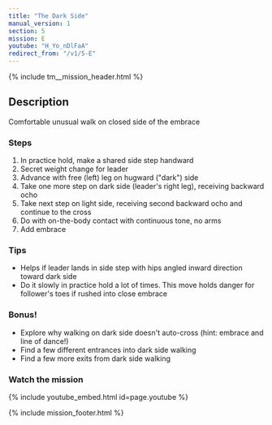 ```yaml
---
title: "The Dark Side"
manual_version: 1
section: 5
mission: E
youtube: "H_Yo_nDlFaA"
redirect_from: "/v1/5-E"
---
```


{% include tm__mission_header.html %}

## Description

Comfortable unusual walk on closed side of the embrace

### Steps

1. In practice hold, make a shared side step handward
2. Secret weight change for leader
3. Advance with free (left) leg on hugward ("dark") side 
4. Take one more step on dark side (leader's right leg), receiving backward ocho
5. Take next step on light side, receiving second backward ocho and continue to the cross
6. Do with on-the-body contact with continuous tone, no arms
7. Add embrace

### Tips

* Helps if leader lands in side step with hips angled inward direction  toward dark side
* Do it slowly in practice hold a lot of times. This move holds danger for follower's toes if rushed into close embrace

### Bonus!

* Explore why walking on dark side doesn't auto-cross (hint: embrace and line of dance!)
* Find a few different entrances into dark side walking
* Find a few more exits from dark side walking 

### Watch the mission

{% include youtube_embed.html id=page.youtube %}

{% include mission_footer.html %}
